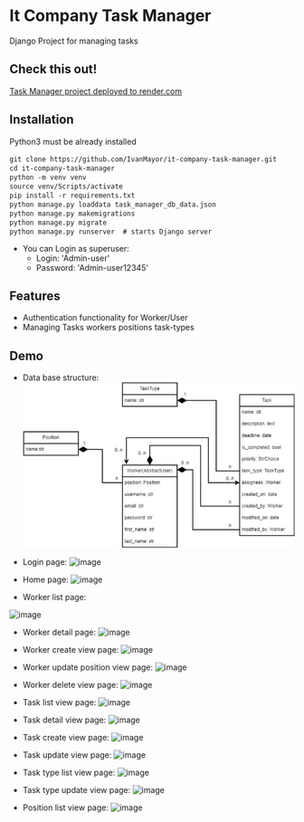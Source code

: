 # It Company Task Manager

Django Project for managing tasks

## Check this out!

[Task Manager project deployed to render.com](https://it-company-task-manager-itp8.onrender.com)

## Installation

Python3 must be already installed

```shell
git clone https://github.com/IvanMayor/it-company-task-manager.git
cd it-company-task-manager
python -m venv venv
source venv/Scripts/activate
pip install -r requirements.txt
python manage.py loaddata task_manager_db_data.json
python manage.py makemigrations
python manage.py migrate
python manage.py runserver  # starts Django server
```

- You can Login as superuser:
  - Login: 'Admin-user'
  - Password: 'Admin-user12345'

## Features


* Authentication functionality for Worker/User
* Managing Tasks workers positions task-types


## Demo

- Data base structure:
![image](task_manager/static/assets/img/diagram.jpg)

- Login page:
![image](https://user-images.githubusercontent.com/110604336/222663779-24c09ea5-a123-424f-8aa0-a4120b301974.png)

- Home page:
![image](https://user-images.githubusercontent.com/110604336/222656212-decd9bc3-0564-4ab6-b06d-4aaf4e79275c.png)

- Worker list page:

![image](https://user-images.githubusercontent.com/110604336/222656903-317c8c7c-9fb7-4f0a-bc7f-f86495f705bb.png)

- Worker detail page:
![image](https://user-images.githubusercontent.com/110604336/222657511-8f07303e-3a69-4cf6-ab7d-50a0a671f7d3.png)

- Worker create view page:
![image](https://user-images.githubusercontent.com/110604336/222662557-882f8b29-ccbb-41a2-ab36-78e8546a938c.png)

- Worker update position view page:
![image](https://user-images.githubusercontent.com/110604336/222657883-815544dc-aa64-45f3-9073-38dddaf4851e.png)

- Worker delete view page:
![image](https://user-images.githubusercontent.com/110604336/222658017-c2c61a8a-af64-4c8e-aacb-455a502225d8.png)

- Task list view page:
![image](https://user-images.githubusercontent.com/110604336/222659739-978120dc-0928-4218-a819-5b1b419d7ae7.png)

- Task detail view page:
![image](https://user-images.githubusercontent.com/110604336/222661799-bd11d8ff-593f-433f-9d3d-3b1a59d437d7.png)

- Task create view page:
![image](https://user-images.githubusercontent.com/110604336/222662661-27f10000-50e6-495e-abc6-e4047ecc6720.png)

- Task update view page:
![image](https://user-images.githubusercontent.com/110604336/222661962-bd419cc4-8aa7-4151-81ff-5192c41ab4b0.png)

- Task type list view page:
![image](https://user-images.githubusercontent.com/110604336/222662097-8e8e2bce-6098-4c6f-9365-7f9591fd2e73.png)

- Task type update view page:
![image](https://user-images.githubusercontent.com/110604336/222662211-703f8370-301b-443c-bc5c-75226b43534b.png)

- Position list view page:
![image](https://user-images.githubusercontent.com/110604336/222662313-1309b5f5-1d64-4fd8-9782-1e86a4d29fa5.png)
